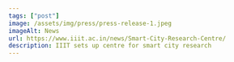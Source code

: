 ```yaml
---
tags: ["post"]
image: /assets/img/press/press-release-1.jpeg
imageAlt: News
url: https://www.iiit.ac.in/news/Smart-City-Research-Centre/
description: IIIT sets up centre for smart city research
---
```

